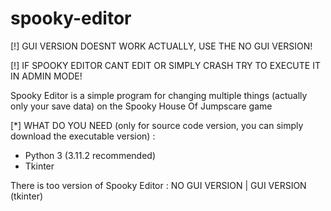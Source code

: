 # spooky-editor
[!] GUI VERSION DOESNT WORK ACTUALLY, USE THE NO GUI VERSION!

[!] IF SPOOKY EDITOR CANT EDIT OR SIMPLY CRASH TRY TO EXECUTE IT IN ADMIN MODE!

Spooky Editor is a simple program for changing multiple things (actually only your save data) on the Spooky House Of Jumpscare game

[*] WHAT DO YOU NEED (only for source code version, you can simply download the executable version) :
- Python 3 (3.11.2 recommended)
- Tkinter

There is too version of Spooky Editor : NO GUI VERSION  |  GUI VERSION (tkinter)
